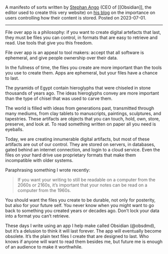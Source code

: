 A manifesto of sorts written by [Stephan Ango](https://stephanango.com/) (CEO of [[Obsidian]], the editor used to create this very website) on [his blog](https://stephanango.com/file-over-app) on the importance on users controlling how their content is stored.  Posted on 2023-07-01.

---

File over app is a philosophy: if you want to create digital artefacts that last, they must be files you can control, in formats that are easy to retrieve and read. Use tools that give you this freedom.

File over app is an appeal to tool makers: accept that all software is ephemeral, and give people ownership over their data.

In the fullness of time, the files you create are more important than the tools you use to create them. Apps are ephemeral, but your files have a chance to last.

The pyramids of Egypt contain hieroglyphs that were chiseled in stone thousands of years ago. The ideas hieroglyphs convey are more important than the type of chisel that was used to carve them.

The world is filled with ideas from generations past, transmitted through many mediums, from clay tablets to manuscripts, paintings, sculptures, and tapestries. These artifacts are objects that you can touch, hold, own, store, preserve, and look at. To read something written on paper all you need is eyeballs.

Today, we are creating innumerable digital artifacts, but most of these artifacts are out of our control. They are stored on servers, in databases, gated behind an internet connection, and login to a cloud service. Even the files on your hard drive use proprietary formats that make them incompatible with older systems.

Paraphrasing something I wrote recently:

> If you want your writing to still be readable on a computer from the 2060s or 2160s, it’s important that your notes can be read on a computer from the 1960s.

You should want the files you create to be durable, not only for posterity, but also for your future self. You never know when you might want to go back to something you created years or decades ago. Don’t lock your data into a format you can’t retrieve.

These days I write using an app I help make called Obsidian (@obsdmd), but it’s a delusion to think it will last forever. The app will eventually become obsolete. It’s the plain text files I create that are designed to last. Who knows if anyone will want to read them besides me, but future me is enough of an audience to make it worthwhile.